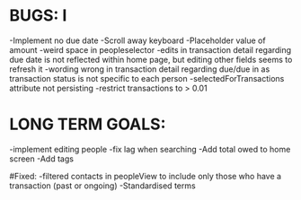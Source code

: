 # BUGS:  I
-Implement no due date
-Scroll away keyboard
-Placeholder value of amount
-weird space in peopleselector
-edits in transaction detail regarding due date is not reflected within home page, but editing other fields seems to refresh it
-wording wrong in transaction detail regarding due/due in as transaction status is not specific to each person
-selectedForTransactions attribute not persisting
-restrict transactions to > 0.01

# LONG TERM GOALS: 
-implement editing people
-fix lag when searching
-Add total owed to home screen
-Add tags

#Fixed: 
-filtered contacts in peopleView to include only those who have a transaction (past or ongoing)
-Standardised terms



